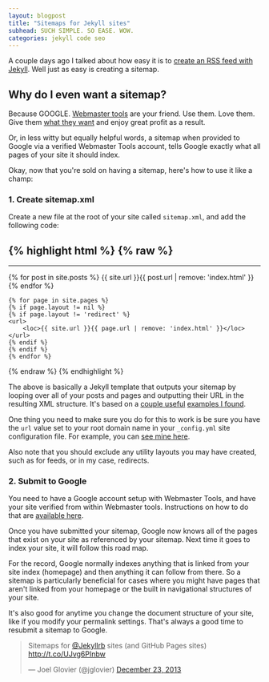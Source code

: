 ```yaml
---
layout: blogpost
title: "Sitemaps for Jekyll sites"
subhead: SUCH SIMPLE. SO EASE. WOW.
categories: jekyll code seo
---
```


A couple days ago I talked about how easy it is to [create an RSS feed with Jekyll](/rss-for-jekyll/). Well just as easy is creating a sitemap.

## Why do I even want a sitemap?

Because GOOGLE. [Webmaster tools](https://www.google.com/webmasters/tools/) are your friend. Use them. Love them. Give them [what they want](http://support.google.com/webmasters/bin/answer.py?hl=en&answer=183669#183669) and enjoy great profit as a result.

Or, in less witty but equally helpful words, a sitemap when provided to Google via a verified Webmaster Tools account, tells Google exactly what all pages of your site it should index.

Okay, now that you're sold on having a sitemap, here's how to use it like a champ:

### 1. Create sitemap.xml

Create a new file at the root of your site called `sitemap.xml`, and add the following code:

{% highlight html %}
{% raw %}
---
---
<?xml version="1.0" encoding="UTF-8"?>
<urlset xmlns="http://www.sitemaps.org/schemas/sitemap/0.9">
    {% for post in site.posts %}
    <url>
        <loc>{{ site.url }}{{ post.url | remove: 'index.html' }}</loc>
    </url>
    {% endfor %}

    {% for page in site.pages %}
    {% if page.layout != nil %}
    {% if page.layout != 'redirect' %}
    <url>
        <loc>{{ site.url }}{{ page.url | remove: 'index.html' }}</loc>
    </url>
    {% endif %}
    {% endif %}
    {% endfor %}
</urlset>
{% endraw %}
{% endhighlight %}

The above is basically a Jekyll template that outputs your sitemap by looping over all of your posts and pages and outputting their URL in the resulting XML structure. It's based on a [couple useful](http://vvv.tobiassjosten.net/jekyll/jekyll-sitemap-without-plugins/) [examples I found](http://davidensinger.com/2013/11/building-a-better-sitemap-xml-with-jekyll/).

One thing you need to make sure you do for this to work is be sure you have the `url` value set to your root domain name in your `_config.yml` site configuration file. For example, you can [see mine here](https://github.com/jglovier/jglovier.github.io/blob/master/_config.yml).

Also note that you should exclude any utility layouts you may have created, such as for feeds, or in my case, redirects.

### 2. Submit to Google

You need to have a Google account setup with Webmaster Tools, and have your site verified from within Webmaster tools. Instructions on how to do that are [available here](https://support.google.com/webmasters/answer/183669?hl=en#183669).

Once you have submitted your sitemap, Google now knows all of the pages that exist on your site as referenced by your sitemap. Next time it goes to index your site, it will follow this road map.

For the record, Google normally indexes anything that is linked from your site index (homepage) and then anything it can follow from there. So a sitemap is particularly beneficial for cases where you might have pages that aren't linked from your homepage or the built in navigational structures of your site.

It's also good for anytime you change the document structure of your site, like if you modify your permalink settings. That's always a good time to resubmit a sitemap to Google.

<blockquote class="twitter-tweet" lang="en"><p>Sitemaps for <a href="https://twitter.com/jekyllrb">@Jekyllrb</a> sites (and GitHub Pages sites) <a href="http://t.co/UJvg6PInbw">http://t.co/UJvg6PInbw</a></p>&mdash; Joel Glovier (@jglovier) <a href="https://twitter.com/jglovier/statuses/415240947685797889">December 23, 2013</a></blockquote>
<script async src="//platform.twitter.com/widgets.js" charset="utf-8"></script>